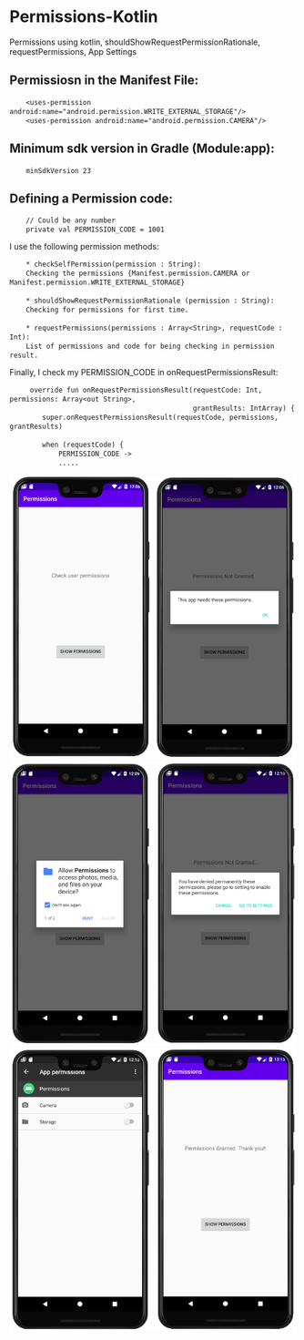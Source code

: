 # Permissions-Kotlin
Permissions using kotlin, shouldShowRequestPermissionRationale, requestPermissions, App Settings

## Permissiosn in the Manifest File:

```
    <uses-permission android:name="android.permission.WRITE_EXTERNAL_STORAGE"/>
    <uses-permission android:name="android.permission.CAMERA"/>
```

## Minimum sdk version in Gradle (Module:app):

```
    minSdkVersion 23
```

## Defining a Permission code:

```
    // Could be any number
    private val PERMISSION_CODE = 1001
```

I use the following permission methods:

```
    * checkSelfPermission(permission : String): 
    Checking the permissions {Manifest.permission.CAMERA or Manifest.permission.WRITE_EXTERNAL_STORAGE}
    
    * shouldShowRequestPermissionRationale (permission : String): 
    Checking for permissions for first time.
    
    * requestPermissions(permissions : Array<String>, requestCode : Int): 
    List of permissions and code for being checking in permission result.
```

Finally, I check my PERMISSION_CODE in onRequestPermissionsResult:

```
     override fun onRequestPermissionsResult(requestCode: Int, permissions: Array<out String>, 
                                             grantResults: IntArray) {
        super.onRequestPermissionsResult(requestCode, permissions, grantResults)

        when (requestCode) {
            PERMISSION_CODE ->
            .....
```

<p align="center">
<img src="images/01.png" width="250"> <img src="images/03.png" width="250"> 
<img src="images/04.png" width="250"> <img src="images/05.png" width="250"> <img src="images/06.png" width="250"> 
<img src="images/07.png" width="250">
</p>
